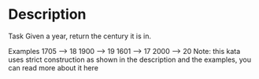 # Description

Task
Given a year, return the century it is in.

Examples
1705 --> 18
1900 --> 19
1601 --> 17
2000 --> 20
Note: this kata uses strict construction as shown in the description and the examples, you can read more about it here